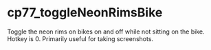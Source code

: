 # cp77_toggleNeonRimsBike
Toggle the neon rims on bikes on and off while not sitting on the bike. Hotkey is 0. Primarily useful for taking screenshots.
